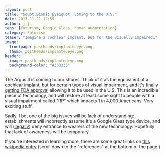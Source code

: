 ```yaml
---
layout: post
title: "&quot;Bionic Eye&quot; Coming to the U.S."
date: 2013-11-21 12:59
author: jrj
tags: [futurism, Google Glass, human augmentation]
category: Futurism
teaser: "Imagine a cochlear implant, but for the visually impaired…"
image:
  frontpage: postheads/implantedeye.png
  thumb: postheads/implantedeye.png
header:
  image: postheads/implantedeye.png
  background-color: "#333333"
---
```

<!---
![Bionic Eye](/assets/postheads/implantedeye.png)
-->

The Argus II is coming to our shores. Think of it as the equivalent of a cochlear implant, but for certain types of visual impairment, and it's [finally getting FDA approval](http://singularityhub.com/2013/11/19/bionic-eye-implant-will-become-available-in-u-s-in-coming-weeks/) allowing it to be used in the U.S. This is an incredible piece of technology, and will restore at least some sight to people with a visual impairment called "RP" which impacts 1 in 4,000 Americans. Very exciting stuff.

Sadly, I bet one of the big issues will be lack of understanding: establishments will incorrectly assume it's a Google Glass type device, and will ([llegally](http://en.wikipedia.org/wiki/Americans_with_Disabilities_Act_of_1990)) deny entrance to wearers of the new technology. Hopefully that lack of awareness will be temporary.

If you're interested in learning more, there are some great links on [this wikipedia entry](http://en.wikipedia.org/wiki/Visual_prosthesis) (scroll down to the "references" at the bottom of the page.)
